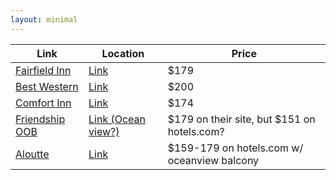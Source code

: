 ```yaml
---
layout: minimal
---
```


| Link  | Location  |  Price |
|---|---|---|
| [Fairfield Inn](http://www.marriott.com/hotels/travel/pwmpt-fairfield-inn-portland-maine-mall/)  | [Link](https://www.google.com/maps/place/Fairfield+Inn+Portland/@43.6256729,-70.3421307,12z/data=!4m5!3m4!1s0x4cb299803c8d80f1:0x18b55613bc86fc82!8m2!3d43.6529228!4d-70.3397181) | $179
|[Best Western](https://www.bestwestern.com/content/best-western/en_US/booking-path/hotel-details.20015.html?propertyCode=20015&disablenav=true&suppressSSLPopup=true&sob=P4425)   | [Link](https://www.google.com/maps/place/Best+Western+Merry+Manor+Inn/@43.615284,-70.3039748,15.13z/data=!4m5!3m4!1s0x4cb29ed2ecd2647f:0x44bb5ad89d8ad1f4!8m2!3d43.6182715!4d-70.3054211) | $200
| [Comfort Inn](http://www.comfortinnportlandjetport.com/) | [Link](https://www.google.com/maps/place/Comfort+Inn+Airport/@43.6404434,-70.3323281,16z/data=!4m5!3m4!1s0x4cb299701f574d17:0xd49d59f554b07df6!8m2!3d43.64207!4d-70.3322101) | $174
| [Friendship OOB      ](http://www.friendshipoob.com/reservations.html) | [Link (Ocean view?)](https://www.google.com/maps/place/Friendship+Oceanfront+Suites/@43.5264884,-70.3671228,17z/data=!3m1!4b1!4m5!3m4!1s0x4cb2a15d9eb71465:0x22e94f39b87f7559!8m2!3d43.5264845!4d-70.3649341) | $179 on their site, but $151 on hotels.com?
| [Aloutte](https://www.alouettebeachresort.com/) | [Link](https://www.google.com/maps/place/Alouette+Beach+Resort/@43.5763149,-70.319967,12.02z/data=!4m5!3m4!1s0x0:0x195c2579b79a845c!8m2!3d43.522741!4d-70.3678681) | $159-179 on hotels.com w/ oceanview balcony
